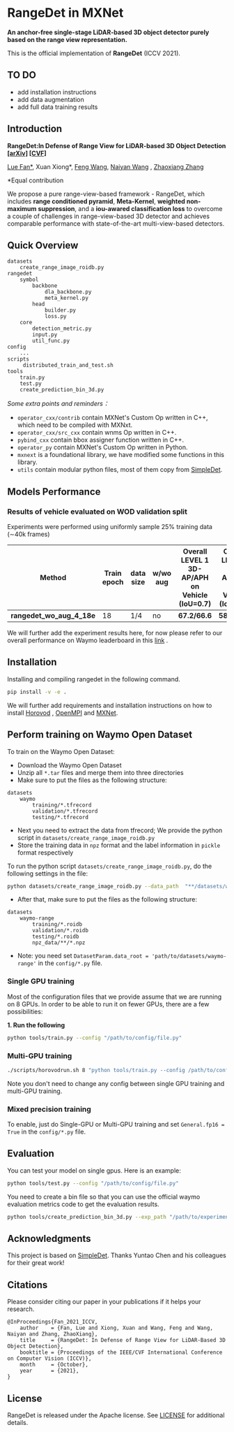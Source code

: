 # RangeDet in MXNet

**An anchor-free single-stage LiDAR-based 3D object detector purely based on the range view representation.**

This is the official implementation of **RangeDet** (ICCV 2021).

## TO DO

* add installation instructions
* add data augmentation
* add full data training results

## Introduction

**RangeDet:In Defense of Range View for LiDAR-based 3D Object
Detection [[arXiv]](https://arxiv.org/abs/2103.10039) [[CVF]](https://openaccess.thecvf.com/content/ICCV2021/papers/Fan_RangeDet_In_Defense_of_Range_View_for_LiDAR-Based_3D_Object_ICCV_2021_paper.pdf)**

[Lue Fan*](https://lue.fan/), Xuan Xiong*, [Feng Wang](http://happynear.wang/), [Naiyan Wang](https://winsty.net/)
, [Zhaoxiang Zhang](https://zhaoxiangzhang.net/)

*Equal contribution

We propose a pure range-view-based framework - RangeDet, which includes **range conditioned pyramid**, **Meta-Kernel**,
**weighted non-maximum suppression**, and a **iou-awared classification loss** to overcome a couple of challenges in
range-view-based 3D detector and achieves comparable performance with state-of-the-art multi-view-based detectors.

## Quick Overview

```
datasets
    create_range_image_roidb.py
rangedet
    symbol
        backbone
            dla_backbone.py
            meta_kernel.py
        head
            builder.py
            loss.py
    core
        detection_metric.py
        input.py
        util_func.py
config 
    ...
scripts 
     distributed_train_and_test.sh
tools
    train.py
    test.py
    create_prediction_bin_3d.py
```

*Some extra points and reminders：*

* `operator_cxx/contrib` contain MXNet's Custom Op written in C++, which need to be compiled with MXNxt.
* `operator_cxx/src_cxx` contain wnms Op written in C++.
* `pybind_cxx` contain bbox assigner function written in C++.
* `operator_py` contain MXNet's Custom Op written in Python.
* `mxnext` is a foundational library, we have modified some functions in this library.
* `utils` contain modular python files, most of them copy from [SimpleDet](https://github.com/TuSimple/simpledet).

## Models Performance

### Results of vehicle evaluated on WOD validation split

Experiments were performed using uniformly sample 25% training data (∼40k frames)

Method | Train epoch | data size | w/wo aug | Overall LEVEL 1 3D-AP/APH on Vehicle (IoU=0.7) | Overall LEVEL 2 3D-AP/APH on Vehicle (IoU=0.7)
--- | --- | --- | --- | --- | ---
**rangedet_wo_aug_4_18e**  | 18 | 1/4 | no | **67.2/66.6** | **58.6/58.1** |

We will further add the experiment results here, for now please refer to our overall performance on Waymo leaderboard in
this [link](https://waymo.com/open/challenges/entry/?challenge=DETECTION_3D&emailId=5854f8ae-6285&timestamp=1610168529676138)
.

## Installation

Installing and compiling rangedet in the following command.

```bash
pip install -v -e .
```

We will further add requirements and installation instructions on how to install [Horovod](https://horovod.ai/)
, [OpenMPI](https://www.open-mpi.org/) and [MXNet](https://mxnet.apache.org/versions/1.8.0/).

[comment]: <> (## Pretrained Model)

## Perform training on Waymo Open Dataset

To train on the Waymo Open Dataset:

* Download the Waymo Open Dataset
* Unzip all `*.tar` files and merge them into three directories
* Make sure to put the files as the following structure:

```
datasets
    waymo
        training/*.tfrecord
        validation/*.tfrecord
        testing/*.tfrecord
```

* Next you need to extract the data from tfrecord; We provide the python script in `datasets/create_range_image_roidb.py`
* Store the training data in `npz` format and the label information in `pickle` format respectively

To run the python script `datasets/create_range_image_roidb.py`, do the following settings in the file:

```bash
python datasets/create_range_image_roidb.py --data_path  "**/datasets/waymo" --save_path "**/datasets/waymo-range" --dataset-split 'training' --save_dir 'npz_data'
```

* After that, make sure to put the files as the following structure:

```
datasets
    waymo-range
        training/*.roidb
        validation/*.roidb
        testing/*.roidb
        npz_data/**/*.npz
```

* Note: you need set `DatasetParam.data_root = 'path/to/datasets/waymo-range'` in the `config/*.py` file.

### Single GPU training

Most of the configuration files that we provide assume that we are running on 8 GPUs. In order to be able to run it on
fewer GPUs, there are a few possibilities:

**1. Run the following**

```bash
python tools/train.py --config "/path/to/config/file.py"
```

### Multi-GPU training

```bash
./scripts/horovodrun.sh 8 "python tools/train.py --config /path/to/config/file.py"
```

Note you don't need to change any config between single GPU training and multi-GPU training.

### Mixed precision training

To enable, just do Single-GPU or Multi-GPU training and set `General.fp16 = True` in the `config/*.py` file.

## Evaluation

You can test your model on single gpus. Here is an example:

```bash
python tools/test.py --config "/path/to/config/file.py"
```

You need to create a bin file so that you can use the official waymo evaluation metrics code to get the evaluation
results.

```bash
python tools/create_prediction_bin_3d.py --exp_path "/path/to/experiments" --config "config_file" -epoch num_epoch --save_bin_path "/path/to/save_bin_file"
```

## Acknowledgments

This project is based on [SimpleDet](https://github.com/TuSimple/simpledet). Thanks Yuntao Chen and his colleagues for
their great work!

## Citations

Please consider citing our paper in your publications if it helps your research.

```
@InProceedings{Fan_2021_ICCV,
    author    = {Fan, Lue and Xiong, Xuan and Wang, Feng and Wang, Naiyan and Zhang, ZhaoXiang},
    title     = {RangeDet: In Defense of Range View for LiDAR-Based 3D Object Detection},
    booktitle = {Proceedings of the IEEE/CVF International Conference on Computer Vision (ICCV)},
    month     = {October},
    year      = {2021},
}
```

## License

RangeDet is released under the Apache license. See [LICENSE](LICENSE) for additional details.

